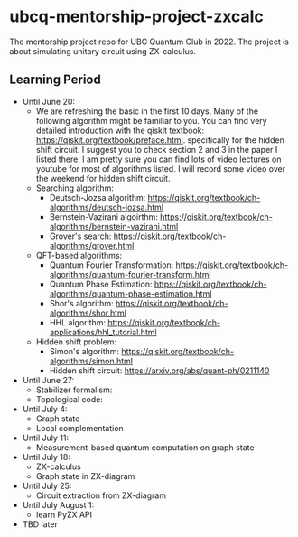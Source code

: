 # ubcq-mentorship-project-zxcalc
The mentorship project repo for UBC Quantum Club in 2022. The project is about simulating unitary circuit using ZX-calculus.

## Learning Period
- Until June 20:
  - We are refreshing the basic in the first 10 days. Many of the following algorithm might be familiar to you. You can find very detailed introduction with the qiskit textbook: https://qiskit.org/textbook/preface.html. specifically for the hidden shift circuit. I suggest you to check section 2 and 3 in the paper I listed there. I am pretty sure you can find lots of video lectures on youtube for most of algorithms listed. I will record some video over the weekend for hidden shift circuit.
  - Searching algorithm:
    - Deutsch-Jozsa algorithm: https://qiskit.org/textbook/ch-algorithms/deutsch-jozsa.html
    - Bernstein-Vazirani algoirthm: https://qiskit.org/textbook/ch-algorithms/bernstein-vazirani.html
    - Grover's search: https://qiskit.org/textbook/ch-algorithms/grover.html
  - QFT-based algorithms:
    - Quantum Fourier Transformation: https://qiskit.org/textbook/ch-algorithms/quantum-fourier-transform.html
    - Quantum Phase Estimation: https://qiskit.org/textbook/ch-algorithms/quantum-phase-estimation.html
    - Shor's algorithm: https://qiskit.org/textbook/ch-algorithms/shor.html
    - HHL algorithm: https://qiskit.org/textbook/ch-applications/hhl_tutorial.html
  - Hidden shift problem:
    - Simon's algorithm: https://qiskit.org/textbook/ch-algorithms/simon.html
    - Hidden shift circuit: https://arxiv.org/abs/quant-ph/0211140
- Until June 27:
  - Stabilizer formalism: 
  - Topological code: 
- Until July 4:
  - Graph state
  - Local complementation
- Until July 11:
  - Measurement-based quantum computation on graph state
- Until July 18:
  - ZX-calculus
  - Graph state in ZX-diagram
- Until July 25:
  - Circuit extraction from ZX-diagram
- Until July August 1:
  - learn PyZX API
- TBD later
